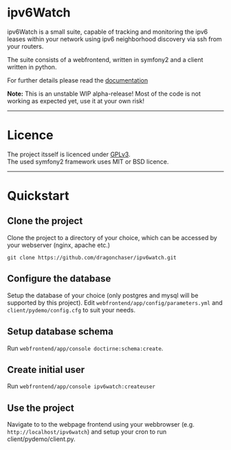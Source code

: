 ipv6Watch
=========

ipv6Watch is a small suite, capable of tracking and monitoring the ipv6 leases within your network using ipv6 neighborhood discovery via ssh from your routers.

The suite consists of a webfrontend, written in symfony2 and a client written in python.

For further details please read the <a href="docs/README.md" target="_blank">documentation</a>

<b>Note:</b> This is an unstable WIP alpha-release! Most of the code is not working as expected yet, use it at your own risk!

- - -

Licence
=======

The project itsself is licenced under <a href="LICENSE">GPLv3</a>.<br>
The used symfony2 framework uses MIT or BSD licence.

- - - 

Quickstart
==========

Clone the project
-----------------

Clone the project to a directory of your choice, which can be accessed by your webserver (nginx, apache etc.)
```
git clone https://github.com/dragonchaser/ipv6watch.git
```

Configure the database
----------------------

Setup the database of your choice (only postgres and mysql will be supported by this project).
Edit `webfrontend/app/config/parameters.yml` and `client/pydemo/config.cfg` to suit your needs.

Setup database schema
---------------------

Run `webfrontend/app/console doctirne:schema:create`.

Create initial user
-------------------

Run `webfrontend/app/console ipv6watch:createuser`

Use the project
---------------

Navigate to to the webpage frontend using your webbrowser (e.g. `http://localhost/ipv6watch`) and setup your cron to run client/pydemo/client.py.